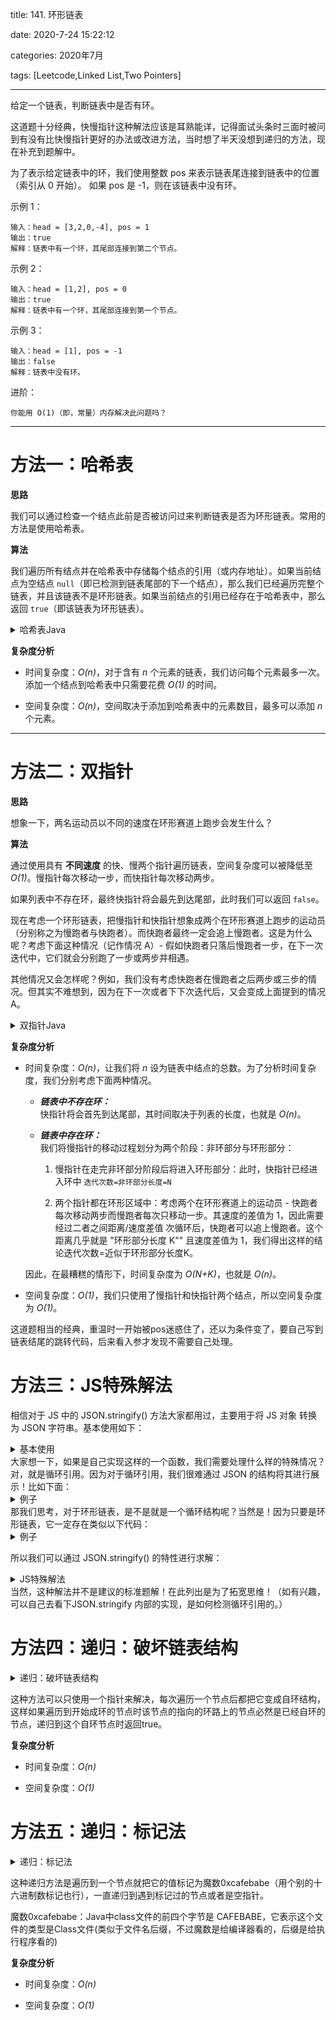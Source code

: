 
title: 141. 环形链表

date: 2020-7-24 15:22:12

categories: 2020年7月

tags: [Leetcode,Linked List,Two Pointers]

---

给定一个链表，判断链表中是否有环。

<!-- more -->

这道题十分经典，快慢指针这种解法应该是耳熟能详，记得面试头条时三面时被问到有没有比快慢指针更好的办法或改进方法，当时想了半天没想到递归的方法，现在补充到题解中。

为了表示给定链表中的环，我们使用整数 pos 来表示链表尾连接到链表中的位置（索引从 0 开始）。 如果 pos 是 -1，则在该链表中没有环。

 

示例 1：
    
    输入：head = [3,2,0,-4], pos = 1
    输出：true
    解释：链表中有一个环，其尾部连接到第二个节点。


示例 2：
    
    输入：head = [1,2], pos = 0
    输出：true
    解释：链表中有一个环，其尾部连接到第一个节点。


示例 3：
    
    输入：head = [1], pos = -1
    输出：false
    解释：链表中没有环。


 

进阶：
    
    你能用 O(1)（即，常量）内存解决此问题吗？

---
# 方法一：哈希表

**思路**

我们可以通过检查一个结点此前是否被访问过来判断链表是否为环形链表。常用的方法是使用哈希表。

**算法**

我们遍历所有结点并在哈希表中存储每个结点的引用（或内存地址）。如果当前结点为空结点 `null`（即已检测到链表尾部的下一个结点），那么我们已经遍历完整个链表，并且该链表不是环形链表。如果当前结点的引用已经存在于哈希表中，那么返回 `true`（即该链表为环形链表）。

<details>
    <summary>哈希表Java</summary>
    
```java [SiMGFWod-Java]
public boolean hasCycle(ListNode head) {
    Set<ListNode> nodesSeen = new HashSet<>();
    while (head != null) {
        if (nodesSeen.contains(head)) {
            return true;
        } else {
            nodesSeen.add(head);
        }
        head = head.next;
    }
    return false;
}
```
</details>

**复杂度分析**

* 时间复杂度：*O(n)*，对于含有 *n* 个元素的链表，我们访问每个元素最多一次。添加一个结点到哈希表中只需要花费 *O(1)* 的时间。

* 空间复杂度：*O(n)*，空间取决于添加到哈希表中的元素数目，最多可以添加 *n* 个元素。





---
# 方法二：双指针

**思路**

想象一下，两名运动员以不同的速度在环形赛道上跑步会发生什么？

**算法**

通过使用具有 **不同速度** 的快、慢两个指针遍历链表，空间复杂度可以被降低至 *O(1)*。慢指针每次移动一步，而快指针每次移动两步。

如果列表中不存在环，最终快指针将会最先到达尾部，此时我们可以返回 `false`。

现在考虑一个环形链表，把慢指针和快指针想象成两个在环形赛道上跑步的运动员（分别称之为慢跑者与快跑者）。而快跑者最终一定会追上慢跑者。这是为什么呢？考虑下面这种情况（记作情况 A）- 假如快跑者只落后慢跑者一步，在下一次迭代中，它们就会分别跑了一步或两步并相遇。

其他情况又会怎样呢？例如，我们没有考虑快跑者在慢跑者之后两步或三步的情况。但其实不难想到，因为在下一次或者下下次迭代后，又会变成上面提到的情况 A。

<details>
    <summary>双指针Java</summary>
    
```java [qdD5r8PV-Java]
public boolean hasCycle(ListNode head) {
    if (head == null || head.next == null) {
        return false;
    }
    ListNode slow = head;
    ListNode fast = head.next;
    while (slow != fast) {
        if (fast == null || fast.next == null) {
            return false;
        }
        slow = slow.next;
        fast = fast.next.next;
    }
    return true;
}
```

</details>

**复杂度分析**

* 时间复杂度：*O(n)*，让我们将 *n* 设为链表中结点的总数。为了分析时间复杂度，我们分别考虑下面两种情况。

    - ***链表中不存在环：***  
    快指针将会首先到达尾部，其时间取决于列表的长度，也就是 *O(n)*。

    - ***链表中存在环：***  
    我们将慢指针的移动过程划分为两个阶段：非环部分与环形部分：

        1. 慢指针在走完非环部分阶段后将进入环形部分：此时，快指针已经进入环中 ``迭代次数=非环部分长度=N``

        2. 两个指针都在环形区域中：考虑两个在环形赛道上的运动员 - 快跑者每次移动两步而慢跑者每次只移动一步。其速度的差值为 1，因此需要经过二者之间距离/速度差值 次循环后，快跑者可以追上慢跑者。这个距离几乎就是 "环形部分长度 K"" 且速度差值为 1，我们得出这样的结论迭代次数=近似于环形部分长度K。

    因此，在最糟糕的情形下，时间复杂度为 *O(N+K)*，也就是 *O(n)*。

* 空间复杂度：*O(1)*，我们只使用了慢指针和快指针两个结点，所以空间复杂度为 *O(1)*。


这道题相当的经典，重温时一开始被pos迷惑住了，还以为条件变了，要自己写到链表结尾的跳转代码，后来看入参才发现不需要自己处理。


# 方法三：JS特殊解法



相信对于 JS 中的 JSON.stringify() 方法大家都用过，主要用于将 JS 对象 转换为 JSON 字符串。基本使用如下：

<details>
    <summary>基本使用</summary>

```
var car = { 
  name: '小喵', 
  age: 20, 
} 
var str = JSON.stringify(car);
console.log(str) 
//=> {"name":"小喵","age":20}
```

</details>
大家想一下，如果是自己实现这样的一个函数，我们需要处理什么样的特殊情况？对，就是循环引用。因为对于循环引用，我们很难通过 JSON 的结构将其进行展示！比如下面：


<details>
    <summary>例子</summary>

```
 var a = {} 
 var b = { 
   a: a 
 }
 a.b = b
 console.log(JSON.stringify(a))
 //=> TypeError: Converting circular structure to JSON
 ```

</details>
那我们思考，对于环形链表，是不是就是一个循环结构呢？当然是！因为只要是环形链表，它一定存在类似以下代码：

<details>
    <summary>例子</summary>

```
a.Next = b
b.Next = a
```

</details>

所以我们可以通过 JSON.stringify() 的特性进行求解：


<details>
    <summary>JS特殊解法</summary>

```
var hasCycle = function(head) {
    try{
        JSON.stringify(head)
    }catch(e){
        return true
    }
    return false
};
```

</details>
当然，这种解法并不是建议的标准题解！在此列出是为了拓宽思维！（如有兴趣，可以自己去看下JSON.stringify 内部的实现，是如何检测循环引用的。）


# 方法四：递归：破坏链表结构

<details>
    <summary>递归：破坏链表结构</summary>
 
```
public class Solution {
    public boolean hasCycle(ListNode head) {
        if (head == null || head.next == null) {
            return false;
        }
        //判断是否是自环状态
        if (head == head.next) {
            return true;
        }
        //让遍历过的节点自环
        ListNode breaker=head.next;
        head.next=head;
        return hasCycle(breaker);
    }
}

```
</details>


这种方法可以只使用一个指针来解决，每次遍历一个节点后都把它变成自环结构，这样如果遍历到开始成环的节点时该节点的指向的环路上的节点必然是已经自环的节点，递归到这个自环节点时返回true。

**复杂度分析**

* 时间复杂度：*O(n)*

* 空间复杂度：*O(1)*

# 方法五：递归：标记法

<details>
    <summary>递归：标记法</summary>
 
```
public class Solution {
    public boolean hasCycle(ListNode head) {
        if (head == null) {
            return false;
        }
        if (head.val == 0xcafebabe) {
            return true;
        }
        head.val=0xcafebabe;
        return hasCycle(head.next);

    }
}
```
</details>

这种递归方法是遍历到一个节点就把它的值标记为魔数0xcafebabe（用个别的十六进制数标记也行），一直递归到遇到标记过的节点或者是空指针。

魔数0xcafebabe：Java中class文件的前四个字节是 CAFEBABE，它表示这个文件的类型是Class文件(类似于文件名后缀，不过魔数是给编译器看的，后缀是给执行程序看的)



**复杂度分析**

* 时间复杂度：*O(n)*

* 空间复杂度：*O(1)*
